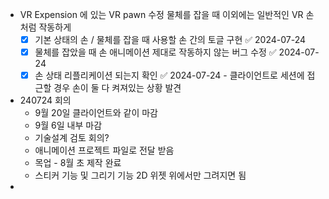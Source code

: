 - VR Expension 에 있는 VR pawn 수정 물체를 잡을 때 이외에는 일반적인 VR 손 처럼 작동하게 
  - [x] 기본 상태의 손  / 물체를 잡을 때 사용할 손 간의 토글 구현 ✅ 2024-07-24
  - [x] 물체를 잡았을 때 손 애니메이션 제대로 작동하지 않는 버그 수정 ✅ 2024-07-24
  - [x] 손 상태 리플리케이션 되는지 확인 ✅ 2024-07-24
        - 클라이언트로 세션에 접근할 경우 손이 둘 다 켜져있는 상황 발견

- 240724 회의
  - 9월 20일 클라이언트와 같이 마감
  - 9월 6일 내부 마감 
  - 기술설계 검토 회의?
  - 애니메이션 프로젝트 파일로 전달 받음 
  - 목업 - 8월 초 제작 완료
  - 스티커 기능 및 그리기 기능 2D 위젯 위에서만 그려지면 됨 
- 